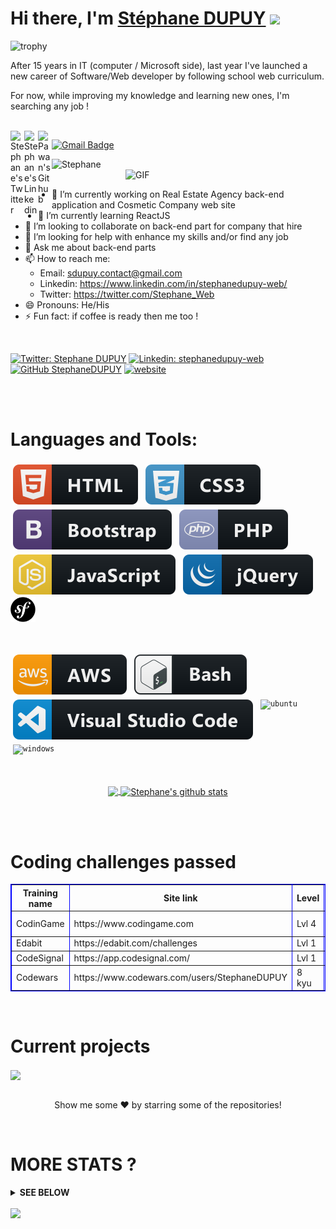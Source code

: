 # Hi there, I'm [Stéphane DUPUY](http://portfolio.webtechbysteph.com) <img src="https://media.giphy.com/media/hvRJCLFzcasrR4ia7z/giphy.gif" width="25px">

![trophy](https://github-profile-trophy.vercel.app/?username=StephaneDUPUY&theme=gruvbox)

After 15 years in IT (computer / Microsoft side), last year I've launched a new career of Software/Web developer by following school web curriculum.

For now, while improving my knowledge and learning new ones, I'm searching any job !

</br>


<a href="https://twitter.com/Stephane_Web">
  <img align="left" alt="Stephane's Twitter" width="22px" src="https://cdn.jsdelivr.net/npm/simple-icons@v3/icons/twitter.svg" />
</a>
<a href="https://linkedin.com/in/stephanedupuy-web">
  <img align="left" alt="Stephane's Linkedin" width="22px" src="https://cdn.jsdelivr.net/npm/simple-icons@v3/icons/linkedin.svg" />
</a>
<a href="https://github.com/StephaneDUPUY">
  <img align="left" alt="Pawan's Github" width="22px" src="https://cdn.jsdelivr.net/npm/simple-icons@v3/icons/github.svg" />
</a>

[![Gmail Badge](https://img.shields.io/badge/-sdupuy.contact@gmail.com-c14438?style=flat-square&logo=Gmail&logoColor=white&link=mailto:sdupuy.contact@gmail.com)](mailto:sdupuy.contact@gmail.com)

<img align="left" src="https://komarev.com/ghpvc/?username=StephaneDUPUY&label=Views&color=blue&style=plastic" alt="Stephane" /> 



</br>

<img align="right" width="320" alt="GIF" src="https://media.giphy.com/media/836HiJc7pgzy8iNXCn/giphy.gif" />

</br>


- 🔭 I’m currently working on Real Estate Agency back-end application and Cosmetic Company web site
- 🌱 I’m currently learning ReactJS
- 👯 I’m looking to collaborate on back-end part for company that hire
- 🤔 I’m looking for help with enhance my skills and/or find any job
- 💬 Ask me about back-end parts
- 📫 How to reach me:
    - Email: sdupuy.contact@gmail.com
    - Linkedin: https://www.linkedin.com/in/stephanedupuy-web/
    - Twitter: https://twitter.com/Stephane_Web
- 😄 Pronouns: He/His
- ⚡ Fun fact: if coffee is ready then me too !

</br>

[![Twitter: Stephane DUPUY](https://img.shields.io/twitter/follow/Stephane_Web?style=social)](https://twitter.com/Stephane_Web)
[![Linkedin: stephanedupuy-web](https://img.shields.io/badge/-stephanedupuy-blue?style=flat-square&logo=Linkedin&logoColor=white&link=https://www.linkedin.com/in/stephanedupuy-web/)](https://www.linkedin.com/in/stephanedupuy-web/)
[![GitHub StephaneDUPUY](https://img.shields.io/github/followers/StephaneDUPUY?label=follow&style=social)](https://github.com/StephaneDUPUY)
[![website](https://img.shields.io/badge/PortfolioWebsite-portfolio.webtechbysteph.com/-2648ff?style=flat-square&logo=google-chrome)](http://portfolio.webtechbysteph.com/)


</br>

</br>


# Languages and Tools:

<p align="center">
  
<code><img src="https://github.com/MikeCodesDotNET/ColoredBadges/blob/master/svg/dev/languages/html.svg" alt="html" style="vertical-align:top; margin:4px"></code>
<code><img src="https://github.com/MikeCodesDotNET/ColoredBadges/blob/master/svg/dev/languages/css3.svg" alt="css" style="vertical-align:top; margin:4px"></code>
<code><img src="https://github.com/MikeCodesDotNET/ColoredBadges/blob/master/svg/dev/frameworks/bootstrap.svg" alt="bootstrap" style="vertical-align:top; margin:4px"></code>
<code><img src="https://github.com/MikeCodesDotNET/ColoredBadges/blob/master/svg/dev/languages/php.svg" alt="php" style="vertical-align:top; margin:4px"></code>
<code><img src="https://github.com/MikeCodesDotNET/ColoredBadges/blob/master/svg/dev/languages/js.svg" alt="javascript" style="vertical-align:top; margin:4px"></code>
<code><img src="https://github.com/MikeCodesDotNET/ColoredBadges/blob/master/svg/dev/frameworks/jquery.svg" alt="jquery" style="vertical-align:top; margin:4px"></code>
<code><img height="40" src="https://raw.githubusercontent.com/github/explore/80688e429a7d4ef2fca1e82350fe8e3517d3494d/topics/symfony/symfony.png"></code>

</p>

</br>

<p align="center">

<code><img src="https://github.com/MikeCodesDotNET/ColoredBadges/blob/master/svg/dev/services/aws.svg" alt="aws" style="vertical-align:top; margin:4px"></code>
<code><img src="https://github.com/MikeCodesDotNET/ColoredBadges/blob/master/svg/dev/tools/bash.svg" alt="bash" style="vertical-align:top; margin:4px"></code>
<code><img src="https://github.com/MikeCodesDotNET/ColoredBadges/blob/master/svg/dev/tools/visualstudio_code.svg" alt="visual studio code" style="vertical-align:top; margin:4px"></code>
<code><img src="https://img.shields.io/badge/Ubuntu-v20.04-orange?style=for-the-badge&logo=ubuntu" alt="ubuntu" style="vertical-align:top; margin:4px"></code>
<code><img src="https://img.shields.io/badge/Windows-v10-blue?style=for-the-badge&logo=windows" alt="windows" style="vertical-align:top; margin:4px"></code>

</p>

</br>

<p align="center">
<a href="https://github.com/StephaneDUPUY">
  <img align="center" src="https://github-readme-stats.vercel.app/api/top-langs/?username=StephaneDUPUY&theme=dark&hide_langs_below=1" />
</a>
<a href="https://github.com/StephaneDUPUY">
 <img align="center" src="https://github-readme-stats.vercel.app/api?username=StephaneDUPUY&show_icons=true&theme=dark&line_height=27" alt="Stephane's github stats"/>
</a>
</p>

</br>

</br>

# Coding challenges passed

<table border = "1" bordercolor = "blue">
  <tr>
    <th>Training name</th>
    <th>Site link</th>
    <th>Level</th>
    <th>Experience</th>
    <th>Technologies</th>
  </tr>
  <tr>
    <td>CodinGame</td>
    <td>https://www.codingame.com</td>
    <td>Lvl 4</td>
    <td>96 XP / 111 XP</td>
    <td>PHP / JS</td>
  </tr>
  <tr>
    <td>Edabit</td>
    <td>https://edabit.com/challenges</td>
    <td>Lvl 1</td>
    <td>20 XP</td>
    <td>PHP / JS</td>
  </tr>  
  <tr>
    <td>CodeSignal</td>
    <td>https://app.codesignal.com/</td>
    <td>Lvl 1</td>
    <td> - </td>
    <td>PHP / JS</td>
  </tr> 
    <tr>
    <td>Codewars</td>
    <td>https://www.codewars.com/users/StephaneDUPUY</td>
    <td>8 kyu</td>
    <td> 25.0 % / 25.0 % </td>
    <td>PHP / JS</td>
  </tr>
</table>

</br>

# Current projects

<a href="https://github.com/StephaneDUPUY/openlibrariesV2.2">
  <img align="center" src="https://github-readme-stats.vercel.app/api/pin/?username=StephaneDUPUY&repo=openlibrariesV2.2&theme=light" />
</a>

</br>

<div align="center">
  </br>
  <p>Show me some ❤️ by starring some of the repositories!</p>
</div>

</br>

# MORE STATS ?

<details><summary><strong>SEE BELOW</strong></summary>
  
# Stats and .... stats

<img src="https://wakatime.com/share/@StephWebTech/1c44c620-5405-4f4c-985f-26614cba0324.svg" width="680" align="center" />
<img src="https://wakatime.com/share/@StephWebTech/eb28f4b3-4a27-43d7-892b-a18b093ed0e4.svg" width="680" align="center"/>

</br>

# What time spent last week

<!--START_SECTION:waka-->
```text
No Activity tracked this Week
```
<!--END_SECTION:waka-->

</details>

</br>

<img src="https://media1.tenor.com/images/81d4099baae6124fc5e3fe6eb16b3e11/tenor.gif?itemid=4039760" />
